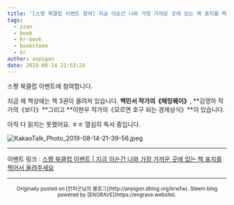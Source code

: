 ```yaml
---
title: '[스짱 북클럽 이벤트 참여] 지금 이순간 나와 가장 가까운 곳에 있는 책 표지를 찍어서 올려주세요'
tags:
  - zzan
  - book
  - kr-book
  - booksteem
  - kr
author: anpigon
date: 2019-08-14 21:53:24
---
```


스짱 북클럽 이벤트에 참여합니다. 

지금 제 책상에는 책 3권이 올려져 있습니다. **백민서 작가의《헤밍웨이》**, **김영하 작가의《보다》**그리고 **이현우 작가의《모르면 호구 되는 경제상식》**이 있습니다. 

아직 다 읽지는 못했어요. ㅎㅎ 열심히 독서 중입니다.


![KakaoTalk_Photo_2019-08-14-21-39-56.jpeg](https://cdn.steemitimages.com/DQmSQyjZo5MK5aGxvp4Ku9MY2XZ3rPnicp5vCLLiht7MGbw/KakaoTalk_Photo_2019-08-14-21-39-56.jpeg)

***

이벤트 링크 : [스짱 북클럽 이벤트 | 지금 이순간 나와 가장 가까운 곳에 있는 책 표지를 찍어서 올려주세요](https://www.steemzzang.com/zzan/@book.club/puzmt-or)

***
<center><sup>Originally posted on [안피곤님의 블로그](http://anpigon.dblog.org/krwfw). Steem blog powered by [ENGRAVE](https://engrave.website).</sup></center>